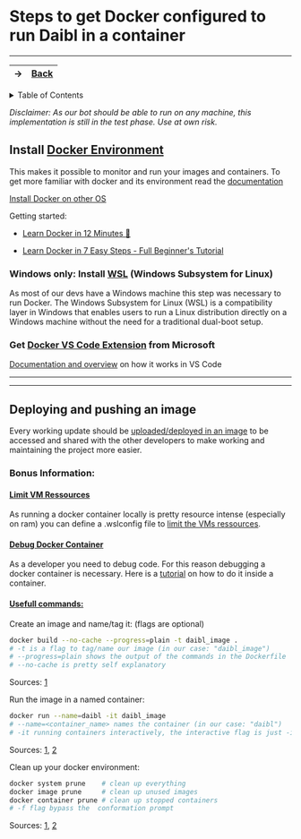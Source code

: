 # Steps to get Docker configured to run Daibl in a container

---
-> | [Back](/README.md)
-|-

<details>
<summary>Table of Contents</summary>

- [Install Docker Environment](#install-docker-environment)
  - [Install WSL](#windows-only-install-wsl-windows-subsystem-for-linux)
- [Deploying and pushing an image](#deploying-and-pushing-an-image)
</details>

*Disclaimer: As our bot should be able to run on any machine, this implementation is still in the test phase. Use at own risk.*

## Install [Docker Environment](https://www.docker.com/)

This makes it possible to monitor and run your images and containers.
To get more familiar with docker and its environment read the [documentation](https://docs.docker.com/get-started/)

[Install Docker on other OS](https://docs.docker.com/get-docker/)

Getting started:

- [Learn Docker in 12 Minutes 🐳](https://www.youtube.com/watch?v=YFl2mCHdv24)

- [Learn Docker in 7 Easy Steps - Full Beginner's Tutorial](https://www.youtube.com/watch?v=gAkwW2tuIqE)

### Windows only: Install [WSL](https://learn.microsoft.com/en-us/windows/wsl/install-manual) (Windows Subsystem for Linux)

As most of our devs have a Windows machine this step was necessary to run Docker. The Windows Subsystem for Linux (WSL) is a compatibility layer in Windows that enables users to run a Linux distribution directly on a Windows machine without the need for a traditional dual-boot setup. 

### Get [Docker VS Code Extension](https://marketplace.visualstudio.com/items?itemName=ms-azuretools.vscode-docker) from Microsoft

[Documentation and overview](https://code.visualstudio.com/docs/containers/overview) on how it works in VS Code

---
---

## Deploying and pushing an image

Every working update should be [uploaded/deployed in an image](https://www.youtube.com/watch?v=z58g7_dHeMA) to be accessed and shared with the other developers to make working and maintaining the project more easier.

### Bonus Information:

#### <ins>Limit VM Ressources</ins>

As running a docker container locally is pretty resource intense (especially on ram) you can define a .wslconfig file to [limit the VMs ressources](https://learn.microsoft.com/en-us/windows/wsl/wsl-config).

#### <ins>Debug Docker Container</ins>

As a developer you need to debug code. For this reason debugging a docker container is necessary. Here is a [tutorial](https://www.youtube.com/watch?v=qCCj7qy72Bg ) on how to do it inside a container.

#### <ins>Usefull commands:</ins>

Create an image and name/tag it: (flags are optional)

```sh
docker build --no-cache --progress=plain -t daibl_image .
# -t is a flag to tag/name our image (in our case: "daibl_image")
# --progress=plain shows the output of the commands in the Dockerfile
# --no-cache is pretty self explanatory
```

Sources: [1](https://docs.docker.com/get-started/)

Run the image in a named container:

```sh
docker run --name=daibl -it daibl_image
# --name=<container_name> names the container (in our case: "daibl")
# -it running containers interactively, the interactive flag is just -i, the extra -t (combined as -it above) is an option that allows you to connect to a shell like bash
``` 

Sources: [1](https://docs.docker.com/get-started/02_our_app/), [2](https://epcced.github.io/2020-12-08-Containers-Online/03-running-containers/index.html)

Clean up your docker environment:

```sh
docker system prune    # clean up everything
docker image prune     # clean up unused images
docker container prune # clean up stopped containers
# -f flag bypass the  conformation prompt
```

Sources: [1](https://docs.docker.com/config/pruning/), [2](https://www.freecodecamp.org/news/how-to-remove-all-docker-images-a-docker-cleanup-guide/)